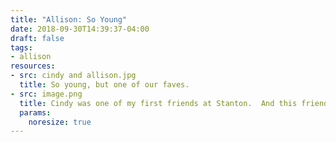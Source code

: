 ```yaml
---
title: "Allison: So Young"
date: 2018-09-30T14:39:37-04:00
draft: false
tags:
- allison
resources:
- src: cindy and allison.jpg
  title: So young, but one of our faves.
- src: image.png
  title: Cindy was one of my first friends at Stanton.  And this friendship has stood the test of time.  I remember this trip to Epcot.  Cindy wanted to get a picture in every single "country".  I wasn't big in getting my picture taken sometimes, but she made sure that we had some great memories.  And the pictures sure do prove this was a great memory.
  params:
    noresize: true
---
```

